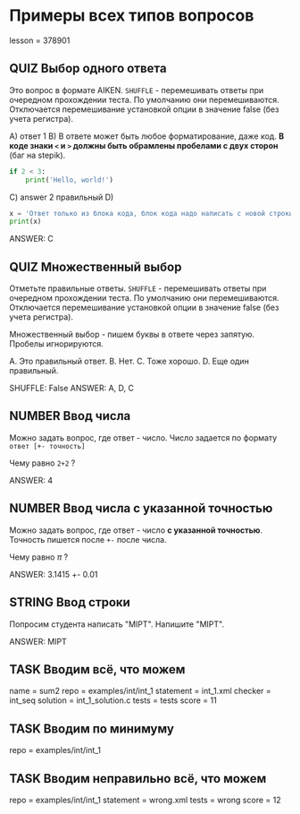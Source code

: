 # Примеры всех типов вопросов

lesson = 378901

## QUIZ Выбор одного ответа

Это вопрос в формате AIKEN. `SHUFFLE` - перемешивать ответы при очередном прохождении теста. По умолчанию они перемешиваются. Отключается перемешивание установкой опции в значение false (без учета регистра).

A) ответ 1
B) В ответе может быть любое форматирование, даже код. **В коде знаки `<` и `>` должны быть обрамлены пробелами с двух сторон** (баг на stepik).
```python
if 2 < 3:
    print('Hello, world!')
```

C) answer 2 правильный
D) 
```python
x = 'Ответ только из блока кода, блок кода надо написать с новой строки'
print(x)
``` 

ANSWER: C

## QUIZ Множественный выбор

Отметьте правильные ответы. `SHUFFLE` - перемешивать ответы при очередном прохождении теста. По умолчанию они перемешиваются. Отключается перемешивание установкой опции в значение false (без учета регистра).

Множественный выбор - пишем буквы в ответе через запятую. Пробелы игнорируются.

A. Это правильный ответ.
B. Нет.
C. Тоже хорошо.
D. Еще один правильный.

SHUFFLE: False
ANSWER: A, D, C

## NUMBER Ввод числа

Можно задать вопрос, где ответ - число. Число задается по формату `ответ [+- точность]`

Чему равно `2+2` ?

ANSWER: 4

## NUMBER Ввод числа с указанной точностью

Можно задать вопрос, где ответ - число **с указанной точностью**. Точность пишется после `+-` после числа.

Чему равно $\pi$ ?

ANSWER: 3.1415 +- 0.01

## STRING Ввод строки

Попросим студента написать "MIPT". Напишите "MIPT".

ANSWER: MIPT

## TASK Вводим всё, что можем
name = sum2
repo = examples/int/int_1
statement = int_1.xml
checker = int_seq
solution = int_1_solution.c
tests = tests
score = 11

## TASK Вводим по минимуму
repo = examples/int/int_1

## TASK Вводим неправильно всё, что можем
repo = examples/int/int_1
statement = wrong.xml
tests = wrong
score = 12
